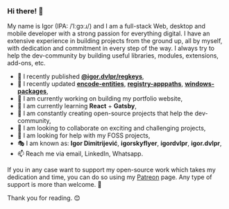 ### Hi there! 👋

My name is Igor (IPA: /ˈIːɡɔːɹ/) and I am a full-stack Web, desktop and mobile developer with a strong passion for everything digital.
I have an extensive experience in building projects from the ground up, all by myself, with dedication and commitment in every step of the way.
I always try to help the dev-community by building useful libraries, modules, extensions, add-ons, etc.

- 📢 I recently published **[@igor.dvlpr/regkeys](https://www.npmjs.com/package/@igor.dvlpr/regkeys)**,
- 👀 I recently updated **[encode-entities](https://www.npmjs.com/package/encode-entities)**, **[registry-apppaths](https://www.npmjs.com/package/registry-apppaths)**, **[windows-packages](https://www.npmjs.com/package/windows-packages)**,
- 🔭 I am currently working on building my portfolio website,
- 🌱 I am currently learning **React** + **Gatsby**,
- 🎁 I am constantly creating open-source projects that help the dev-community,
- 👯 I am looking to collaborate on exciting and challenging projects,
- 🤝 I am looking for help with my FOSS projects,
- 🎭 I am known as: **Igor Dimitrijević**, **igorskyflyer**, **igordvlpr**, **igor.dvlpr**,
- 📫 Reach me via email, LinkedIn, Whatsapp.

If you in any case want to support my open-source work which takes my dedication and time, you can do so using my [Patreon](https://patreon.com/igor_dvlpr) page.
Any type of support is more than welcome. 🙂

Thank you for reading. 😊
